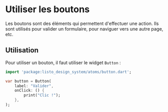 # Utiliser les boutons

Les boutons sont des éléments qui permettent d'effectuer une action. Ils sont utilisés pour valider un formulaire, pour naviguer vers une autre page, etc.

## Utilisation

Pour utiliser un bouton, il faut utiliser le widget `Button` :

```dart
import 'package:listo_design_system/atoms/button.dart';

var button = Button(
    label: "Valider",
    onClick: () {
        print("Clic !");
    },
);
```
